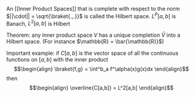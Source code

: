 An [[Inner Product Spaces]] that is complete with respect to the norm $||\cdot|| = \sqrt{\braket{.,.}}$ is called the Hilbert space. 
$L^P[a,b]$ is Banach, $L^2[a,b]$ is Hilbert

Theorem: any inner product space $V$ has a unique completion $\bar{V}$ into a Hilbert space. (For instance $\mathbb{R} = \bar{\mathbb{R}}$)

Important example: if $C[a,b]$ is the vector space of all the continuous functions on $[a,b]$ with the inner product
$$\begin{align}
\braket{f,g} = \int^b_a f^\alpha(x)g(x)dx
\end{align}$$
then 
$$\begin{align}
\overline{C[a,b]} = L^2[a,b]
\end{align}$$